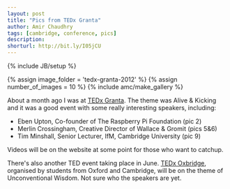 ```yaml
---
layout: post
title: "Pics from TEDx Granta"
author: Amir Chaudhry
tags: [cambridge, conference, pics]
description:
shorturl: http://bit.ly/I05jCU
---
```

{% include JB/setup %}

{% assign image_folder = 'tedx-granta-2012' %}
{% assign number_of_images = 10 %}
{% include amc/make_gallery %}

About a month ago I was at [TEDx Granta][].  The theme was Alive & Kicking and it was a good event with some really interesting speakers, including:

- Eben Upton, Co-founder of The Raspberry Pi Foundation (pic 2)
- Merlin Crossingham, Creative Director of Wallace & Gromit (pics 5&6)
- Tim Minshall, Senior Lecturer, IfM, Cambridge University (pic 9)

Videos will be on the website at some point for those who want to catchup.  

There's also another TED event taking place in June. [TEDx Oxbridge][], organised by students from Oxford and Cambridge, will be on the theme of Unconventional Wisdom.  Not sure who the speakers are yet.

[TEDx Granta]: http://www.tedxgranta.com/
[TEDx Oxbridge]: http://www.tedxoxbridge.com/